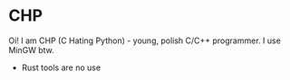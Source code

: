 # CHP

Oi! I am CHP (C Hating Python) - young, polish C/C++ programmer.
I use MinGW btw.

- Rust tools are no use
